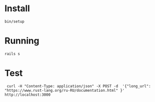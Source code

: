 # Install
`bin/setup`

# Running
`rails s`

# Test
```
 curl -H "Content-Type: application/json" -X POST -d  '{"long_url": "https://www.rust-lang.org/ru-RU/documentation.html" }' http://localhost:3000
```
